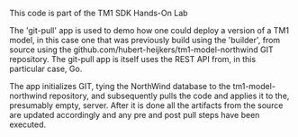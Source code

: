 This code is part of the TM1 SDK Hands-On Lab

The 'git-pull' app is used to demo how one could deploy a version of a TM1 model, in this case one that was previously build using the 'builder', from source using the github.com/hubert-heijkers/tm1-model-northwind GIT repository. The git-pull app is itself uses the REST API from, in this particular case, Go.

The app initializes GIT, tying the NorthWind database to the tm1-model-northwind repository, and subsequently pulls the code and applies it to the, presumably empty, server. After it is done all the artifacts from the source are updated accordingly and any pre and post pull steps have been executed.
